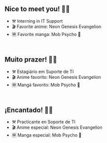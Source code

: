 ## Nice to meet you! 🖖🏾
- ⚒ Interning in IT Support
- 🎬 Favorite anime: Neon Genesis Evangelion
- 🈸 Favorite manga: Mob Psycho 💯
</br>

## Muito prazer! 🖖🏾
- ⚒ Estagiário em Suporte de TI
- 🎬 Anime favorito: Neon Genesis Evangelion
- 🈸 Mangá favorito: Mob Psycho 💯
</br>

## ¡Encantado! 🖖🏾
- ⚒ Practicante en Soporte de TI
- 🎬 Anime especial: Neon Genesis Evangelion
- 🈸 Manga especial: Mob Psycho 💯
